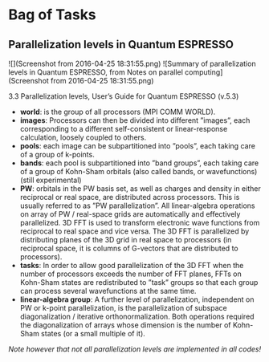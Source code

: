 # Bag of Tasks

## Parallelization levels in Quantum ESPRESSO

![](Screenshot from 2016-04-25 18:31:55.png)
![Summary of parallelization levels in Quantum ESPRESSO, from Notes on parallel computing](Screenshot from 2016-04-25 18:31:55.png)

3.3 Parallelization levels, User’s Guide for Quantum ESPRESSO (v.5.3)
- **world**: is the group of all processors (MPI COMM WORLD).
- **images**: Processors can then be divided into different ”images”, each corresponding to a
different self-consistent or linear-response calculation, loosely coupled to others.
- **pools**: each image can be subpartitioned into ”pools”, each taking care of a group of k-points.
- **bands**: each pool is subpartitioned into ”band groups”, each taking care of a group of Kohn-Sham orbitals (also called bands, or wavefunctions) (still experimental)
- **PW**: orbitals in the PW basis set, as well as charges and density in either reciprocal or real space, are distributed across processors. This is usually referred to as ”PW parallelization”. All linear-algebra operations on array of PW / real-space grids are automatically and effectively parallelized. 3D FFT is used to transform electronic wave functions from reciprocal to real space and vice versa. The 3D FFT is parallelized by distributing planes of the 3D grid in real space to processors (in reciprocal space, it is columns of G-vectors that are distributed to processors).
- **tasks**: In order to allow good parallelization of the 3D FFT when the number of processors exceeds the number of FFT planes, FFTs on Kohn-Sham states are redistributed to ”task” groups so that each group can process several wavefunctions at the same time.
- **linear-algebra group**: A further level of parallelization, independent on PW or k-point parallelization, is the parallelization of subspace diagonalization / iterative orthonormalization. Both operations required the diagonalization of arrays whose dimension is the number of Kohn-Sham states (or a small multiple of it).

*Note however that not all parallelization levels are implemented in all codes!*

